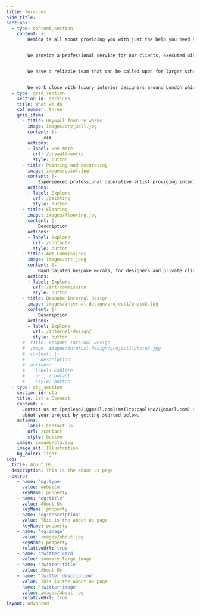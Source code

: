 ```yaml
---
title: Services
hide_title:
sections:
  - type: content_section
    content: >-
        Remida is all about providing you with just the help you need to create your individual home more easily. With our help you stay completely in control of the look, timings and budget.


        We provide a professional service for our clients, executed with great attention to detail and creative flair.


        We have a reliable team that can be called upon for larger schemes or tight deadlines.


        We work close with luxury interior designers around London which are relaying to our professional service in order to recreate in real their projects.
  - type: grid_section
    section_id: services
    title: What we do
    col_number: three
    grid_items:
      - title: Drywall feature works
        image: images/dry_wall.jpg
        content: |-
              sss
        actions:
        - label: See more
          url: /drywall-works
          style: button
      - title: Painting and decorating
        image: images/paint.jpg
        content: |-
            Experienced professional decorative artist proviging interior decorative finishes and mural projects for interiors designers and private clients  
        actions:
        - label: Explore
          url: /painting
          style: button
      - title: Flooring
        image: images/flooring.jpg
        content: |-
            Description
        actions:
        - label: Explore
          url: /contact/
          style: button
      - title: Art Commissions
        image: images/art.jpeg
        content: |-
            Hand painted bespoke murals, for designers and private clients 
        actions:
        - label: Explore
          url: /art-commission
          style: button
      - title: Bespoke Internal Design
        image: images/internal-design/project1/photo2.jpg
        content: |-
            Description
        actions:
        - label: Explore
          url: /internal-design/
          style: button
      #- title: Bespoke Internal Design
      #  image: images/internal-design/project1/photo2.jpg
      #  content: |-
      #      Description
      #  actions:
      #  - label: Explore
      #    url: /contact
      #    style: button
  - type: cta_section
    section_id: cta
    title: Let’s Connect
    content: >-
      Contact us at [paoleno21@gmail.com](mailto:paoleno21@gmail.com) or at [+44 7402052652]() and tell us more
      about your project by getting started below.
    actions:
      - label: Contact us
        url: /contact
        style: button
    image: images/cta.svg
    image_alt: Illustration
    bg_color: light
seo:
  title: About Us
  description: This is the about us page
  extra:
    - name: 'og:type'
      value: website
      keyName: property
    - name: 'og:title'
      value: About Us
      keyName: property
    - name: 'og:description'
      value: This is the about us page
      keyName: property
    - name: 'og:image'
      value: images/about.jpg
      keyName: property
      relativeUrl: true
    - name: 'twitter:card'
      value: summary_large_image
    - name: 'twitter:title'
      value: About Us
    - name: 'twitter:description'
      value: This is the about us page
    - name: 'twitter:image'
      value: images/about.jpg
      relativeUrl: true
layout: advanced
---
```

